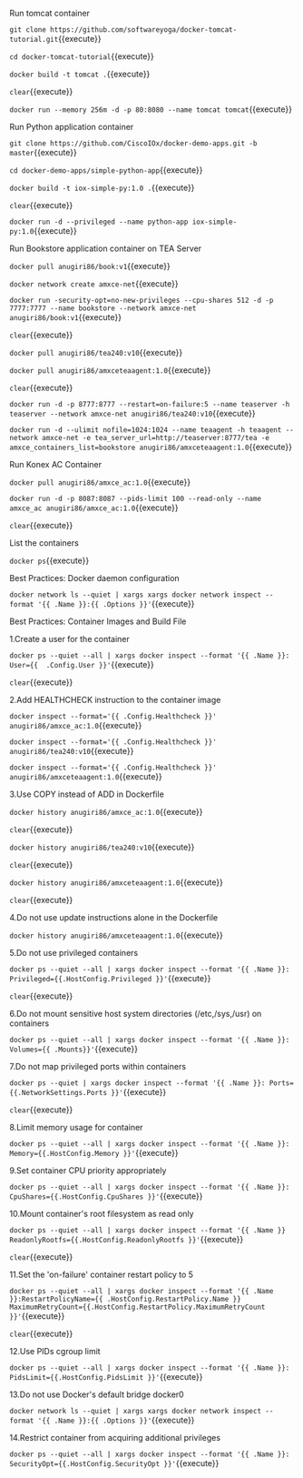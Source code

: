 Run tomcat container

`git clone https://github.com/softwareyoga/docker-tomcat-tutorial.git`{{execute}} 

`cd docker-tomcat-tutorial`{{execute}} 

`docker build -t tomcat .`{{execute}} 

`clear`{{execute}}

`docker run --memory 256m -d -p 80:8080 --name tomcat tomcat`{{execute}}

Run Python application container

`git clone https://github.com/CiscoIOx/docker-demo-apps.git -b master`{{execute}} 

`cd docker-demo-apps/simple-python-app`{{execute}} 

`docker build -t iox-simple-py:1.0 .`{{execute}} 

`clear`{{execute}}

`docker run -d --privileged --name python-app iox-simple-py:1.0`{{execute}}

Run Bookstore application container on TEA Server

`docker pull anugiri86/book:v1`{{execute}} 

`docker network create amxce-net`{{execute}} 

`docker run -security-opt=no-new-privileges --cpu-shares 512 -d -p 7777:7777 --name bookstore --network amxce-net anugiri86/book:v1`{{execute}} 

`clear`{{execute}}

`docker pull anugiri86/tea240:v10`{{execute}} 

`docker pull anugiri86/amxceteaagent:1.0`{{execute}} 

`clear`{{execute}}

`docker run -d -p 8777:8777 --restart=on-failure:5 --name teaserver -h teaserver --network amxce-net anugiri86/tea240:v10`{{execute}} 

`docker run -d --ulimit nofile=1024:1024 --name teaagent -h teaagent --network amxce-net -e tea_server_url=http://teaserver:8777/tea -e amxce_containers_list=bookstore anugiri86/amxceteaagent:1.0`{{execute}} 

Run Konex AC Container

`docker pull anugiri86/amxce_ac:1.0`{{execute}} 

`docker run -d -p 8087:8087 --pids-limit 100 --read-only --name amxce_ac anugiri86/amxce_ac:1.0`{{execute}}

`clear`{{execute}}

List the containers

`docker ps`{{execute}}

Best Practices: Docker daemon configuration

`docker network ls --quiet | xargs xargs docker network inspect --format '{{ .Name }}:{{ .Options }}'`{{execute}}

Best Practices: Container Images and Build File 

1.Create a user for the container

`docker ps --quiet --all | xargs docker inspect --format '{{ .Name }}: User={{	.Config.User }}'`{{execute}}

`clear`{{execute}}

2.Add HEALTHCHECK instruction to the container image

`docker inspect --format='{{ .Config.Healthcheck }}' anugiri86/amxce_ac:1.0`{{execute}}

`docker inspect --format='{{ .Config.Healthcheck }}' anugiri86/tea240:v10`{{execute}}

`docker inspect --format='{{ .Config.Healthcheck }}' anugiri86/amxceteaagent:1.0`{{execute}}

3.Use COPY instead of ADD in Dockerfile

`docker history anugiri86/amxce_ac:1.0`{{execute}}

`clear`{{execute}}

`docker history anugiri86/tea240:v10`{{execute}}

`clear`{{execute}}

`docker history anugiri86/amxceteaagent:1.0`{{execute}}

`clear`{{execute}}

4.Do not use update instructions alone in the Dockerfile

`docker history anugiri86/amxceteaagent:1.0`{{execute}}

5.Do not use privileged containers

`docker ps --quiet --all | xargs docker inspect --format '{{ .Name }}: Privileged={{.HostConfig.Privileged }}'`{{execute}}

`clear`{{execute}}

6.Do not mount sensitive host system directories (/etc,/sys,/usr) on containers 

`docker ps --quiet --all | xargs docker inspect --format '{{ .Name }}: Volumes={{ .Mounts}}'`{{execute}}

7.Do not map privileged ports within containers

`docker ps --quiet | xargs docker inspect --format '{{ .Name }}: Ports={{.NetworkSettings.Ports }}'`{{execute}}

`clear`{{execute}}

8.Limit memory usage for container

`docker ps --quiet --all | xargs docker inspect --format '{{ .Name }}: Memory={{.HostConfig.Memory }}'`{{execute}}

9.Set container CPU priority appropriately

`docker ps --quiet --all | xargs docker inspect --format '{{ .Name }}: CpuShares={{.HostConfig.CpuShares }}'`{{execute}}

10.Mount container's root filesystem as read only

`docker ps --quiet --all | xargs docker inspect --format '{{ .Name }} ReadonlyRootfs={{.HostConfig.ReadonlyRootfs }}'`{{execute}}

`clear`{{execute}}

11.Set the 'on-failure' container restart policy to 5

`docker ps --quiet --all | xargs docker inspect --format '{{ .Name }}:RestartPolicyName={{ .HostConfig.RestartPolicy.Name }} MaximumRetryCount={{.HostConfig.RestartPolicy.MaximumRetryCount }}'`{{execute}}

`clear`{{execute}}

12.Use PIDs cgroup limit

`docker ps --quiet --all | xargs docker inspect --format '{{ .Name }}: PidsLimit={{.HostConfig.PidsLimit }}'`{{execute}}

13.Do not use Docker's default bridge docker0

`docker network ls --quiet | xargs xargs docker network inspect --format '{{ .Name }}:{{ .Options }}'`{{execute}}

14.Restrict container from acquiring additional privileges

`docker ps --quiet --all | xargs docker inspect --format '{{ .Name }}: SecurityOpt={{.HostConfig.SecurityOpt }}'`{{execute}}


